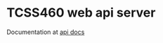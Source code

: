 # TCSS460 web api server

Documentation at [api docs](https://tcss460-api.onrender.com/api/api-docs)
